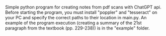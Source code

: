 Simple python program for creating notes from pdf scans with ChatGPT api.
Before starting the program, you must install "poppler" and "tesseract" on your PC and specify the correct paths to their location in main.py.
An example of the program execution (creating a summary of the 21st paragraph from the textbook (pp. 229-238)) is in the "example" folder.
